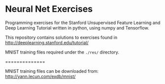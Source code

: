 Neural Net Exercises
==============

Programming exercises for the Stanford Unsupervised Feature Learning and Deep Learning Tutorial written in python, using numpy and Tensorflow.

This repository contains solutions to exercises found in http://deeplearning.stanford.edu/tutorial/

MNIST training files required under the `./res/` directory.

==============

MNIST training files can be downloaded from:
http://yann.lecun.com/exdb/mnist/
